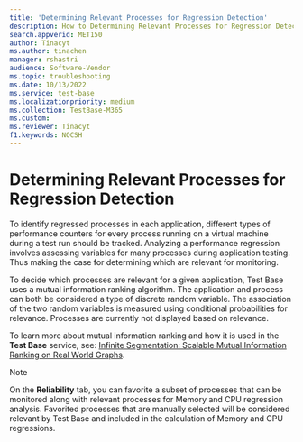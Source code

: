 ```yaml
---
title: 'Determining Relevant Processes for Regression Detection'
description: How to Determining Relevant Processes for Regression Detection
search.appverid: MET150
author: Tinacyt
ms.author: tinachen
manager: rshastri
audience: Software-Vendor
ms.topic: troubleshooting
ms.date: 10/13/2022
ms.service: test-base
ms.localizationpriority: medium
ms.collection: TestBase-M365
ms.custom:
ms.reviewer: Tinacyt
f1.keywords: NOCSH
---
```


# Determining Relevant Processes for Regression Detection

To identify regressed processes in each application, different types of performance counters for every process running on a virtual machine during a test run should be tracked. Analyzing a performance regression involves assessing variables for many processes during application testing. Thus making the case for determining which are relevant for monitoring.

To decide which processes are relevant for a given application, Test Base uses a mutual information ranking algorithm. The application and process can both be considered a type of discrete random variable. The association of the two random variables is measured using conditional probabilities for relevance. Processes are currently not displayed based on relevance.

To learn more about mutual information ranking and how it is used in the **Test Base** service, see: [Infinite Segmentation: Scalable Mutual Information Ranking on Real World Graphs](//medium.com/microsoftazure/infinite-segmentation-scalable-mutual-information-ranking-on-real-world-graphs-f4983ba81be3).

 > [!NOTE]
 > On the **Reliability** tab, you can favorite a subset of processes that can be monitored along with relevant processes for Memory and CPU regression analysis. Favorited processes that are manually selected will be considered relevant by Test Base and included in the calculation of Memory and CPU regressions.
